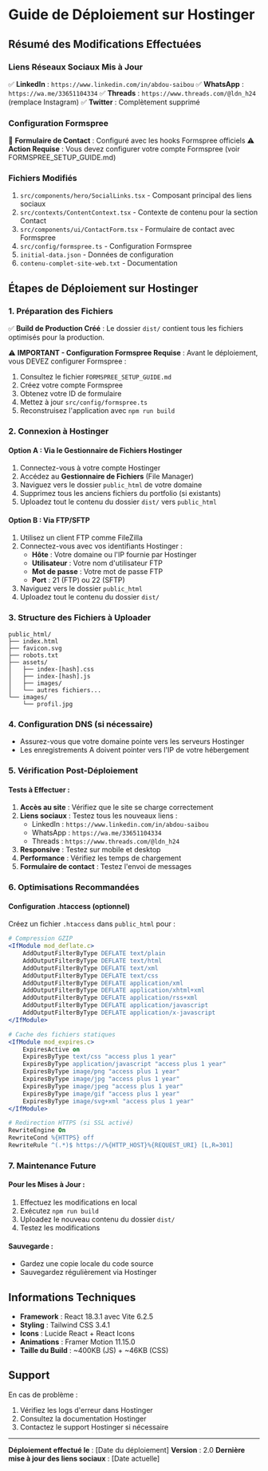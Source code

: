 # Guide de Déploiement sur Hostinger

## Résumé des Modifications Effectuées

### Liens Réseaux Sociaux Mis à Jour
✅ **LinkedIn** : `https://www.linkedin.com/in/abdou-saibou`
✅ **WhatsApp** : `https://wa.me/33651104334`
✅ **Threads** : `https://www.threads.com/@ldn_h24` (remplace Instagram)
✅ **Twitter** : Complètement supprimé

### Configuration Formspree
🔧 **Formulaire de Contact** : Configuré avec les hooks Formspree officiels
⚠️ **Action Requise** : Vous devez configurer votre compte Formspree (voir FORMSPREE_SETUP_GUIDE.md)

### Fichiers Modifiés
1. `src/components/hero/SocialLinks.tsx` - Composant principal des liens sociaux
2. `src/contexts/ContentContext.tsx` - Contexte de contenu pour la section Contact
3. `src/components/ui/ContactForm.tsx` - Formulaire de contact avec Formspree
4. `src/config/formspree.ts` - Configuration Formspree
5. `initial-data.json` - Données de configuration
6. `contenu-complet-site-web.txt` - Documentation

## Étapes de Déploiement sur Hostinger

### 1. Préparation des Fichiers
✅ **Build de Production Créé** : Le dossier `dist/` contient tous les fichiers optimisés pour la production.

⚠️ **IMPORTANT - Configuration Formspree Requise** :
Avant le déploiement, vous DEVEZ configurer Formspree :
1. Consultez le fichier `FORMSPREE_SETUP_GUIDE.md`
2. Créez votre compte Formspree
3. Obtenez votre ID de formulaire
4. Mettez à jour `src/config/formspree.ts`
5. Reconstruisez l'application avec `npm run build`

### 2. Connexion à Hostinger

#### Option A : Via le Gestionnaire de Fichiers Hostinger
1. Connectez-vous à votre compte Hostinger
2. Accédez au **Gestionnaire de Fichiers** (File Manager)
3. Naviguez vers le dossier `public_html` de votre domaine
4. Supprimez tous les anciens fichiers du portfolio (si existants)
5. Uploadez tout le contenu du dossier `dist/` vers `public_html`

#### Option B : Via FTP/SFTP
1. Utilisez un client FTP comme FileZilla
2. Connectez-vous avec vos identifiants Hostinger :
   - **Hôte** : Votre domaine ou l'IP fournie par Hostinger
   - **Utilisateur** : Votre nom d'utilisateur FTP
   - **Mot de passe** : Votre mot de passe FTP
   - **Port** : 21 (FTP) ou 22 (SFTP)
3. Naviguez vers le dossier `public_html`
4. Uploadez tout le contenu du dossier `dist/`

### 3. Structure des Fichiers à Uploader
```
public_html/
├── index.html
├── favicon.svg
├── robots.txt
├── assets/
│   ├── index-[hash].css
│   ├── index-[hash].js
│   ├── images/
│   └── autres fichiers...
└── images/
    └── profil.jpg
```

### 4. Configuration DNS (si nécessaire)
- Assurez-vous que votre domaine pointe vers les serveurs Hostinger
- Les enregistrements A doivent pointer vers l'IP de votre hébergement

### 5. Vérification Post-Déploiement

#### Tests à Effectuer :
1. **Accès au site** : Vérifiez que le site se charge correctement
2. **Liens sociaux** : Testez tous les nouveaux liens :
   - LinkedIn : `https://www.linkedin.com/in/abdou-saibou`
   - WhatsApp : `https://wa.me/33651104334`
   - Threads : `https://www.threads.com/@ldn_h24`
3. **Responsive** : Testez sur mobile et desktop
4. **Performance** : Vérifiez les temps de chargement
5. **Formulaire de contact** : Testez l'envoi de messages

### 6. Optimisations Recommandées

#### Configuration .htaccess (optionnel)
Créez un fichier `.htaccess` dans `public_html` pour :
```apache
# Compression GZIP
<IfModule mod_deflate.c>
    AddOutputFilterByType DEFLATE text/plain
    AddOutputFilterByType DEFLATE text/html
    AddOutputFilterByType DEFLATE text/xml
    AddOutputFilterByType DEFLATE text/css
    AddOutputFilterByType DEFLATE application/xml
    AddOutputFilterByType DEFLATE application/xhtml+xml
    AddOutputFilterByType DEFLATE application/rss+xml
    AddOutputFilterByType DEFLATE application/javascript
    AddOutputFilterByType DEFLATE application/x-javascript
</IfModule>

# Cache des fichiers statiques
<IfModule mod_expires.c>
    ExpiresActive on
    ExpiresByType text/css "access plus 1 year"
    ExpiresByType application/javascript "access plus 1 year"
    ExpiresByType image/png "access plus 1 year"
    ExpiresByType image/jpg "access plus 1 year"
    ExpiresByType image/jpeg "access plus 1 year"
    ExpiresByType image/gif "access plus 1 year"
    ExpiresByType image/svg+xml "access plus 1 year"
</IfModule>

# Redirection HTTPS (si SSL activé)
RewriteEngine On
RewriteCond %{HTTPS} off
RewriteRule ^(.*)$ https://%{HTTP_HOST}%{REQUEST_URI} [L,R=301]
```

### 7. Maintenance Future

#### Pour les Mises à Jour :
1. Effectuez les modifications en local
2. Exécutez `npm run build`
3. Uploadez le nouveau contenu du dossier `dist/`
4. Testez les modifications

#### Sauvegarde :
- Gardez une copie locale du code source
- Sauvegardez régulièrement via Hostinger

## Informations Techniques

- **Framework** : React 18.3.1 avec Vite 6.2.5
- **Styling** : Tailwind CSS 3.4.1
- **Icons** : Lucide React + React Icons
- **Animations** : Framer Motion 11.15.0
- **Taille du Build** : ~400KB (JS) + ~46KB (CSS)

## Support

En cas de problème :
1. Vérifiez les logs d'erreur dans Hostinger
2. Consultez la documentation Hostinger
3. Contactez le support Hostinger si nécessaire

---

**Déploiement effectué le** : [Date du déploiement]
**Version** : 2.0
**Dernière mise à jour des liens sociaux** : [Date actuelle]
